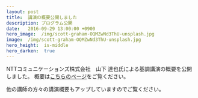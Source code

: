 ```yaml
---
layout: post
title:  講演の概要公開しました
description: プログラム公開
date:   2016-09-29 13:00:00 +0900
hero_image:  /img/scott-graham-OQMZwNd3ThU-unsplash.jpg
image:  /img/scott-graham-OQMZwNd3ThU-unsplash.jpg
hero_height:  is-middle
hero_darken:  true
---
```


NTTコミュニケーションズ株式会社　山下 達也氏による基調講演の概要を公開しました。
概要は[こちらのページ](/archives/2016/program)をご覧ください。

他の講師の方々の講演概要もアップしていますのでご覧ください。
